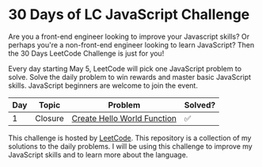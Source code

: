 # 30 Days of LC JavaScript Challenge
Are you a front-end engineer looking to improve your Javascript skills? Or perhaps you're a non-front-end engineer looking to learn JavaScript? Then the 30 Days LeetCode Challenge is just for you!

Every day starting May 5, LeetCode will pick one JavaScript problem to solve. Solve the daily problem to win rewards and master basic JavaScript skills. JavaScript beginners are welcome to join the event.

<!-- Not Solved emoji `:x:`
Solved emoji `:white_check_mark:` -->
| Day | Topic | Problem | Solved? |
| --- | ----- | ------- | ------- |
| 1 | Closure | [Create Hello World Function] | :white_check_mark: |

This challenge is hosted by [LeetCode](https://leetcode.com/). This repository is a collection of my solutions to the daily problems. I will be using this challenge to improve my JavaScript skills and to learn more about the language.

[Create Hello World Function]: https://leetcode.com/problems/create-hello-world-function/
